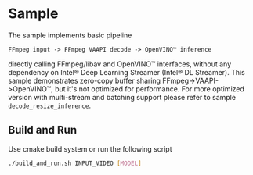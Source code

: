 # Sample

The sample implements basic pipeline
```
FFmpeg input -> FFmpeg VAAPI decode -> OpenVINO™ inference
```
directly calling FFmpeg/libav and OpenVINO™ interfaces, without any dependency on Intel® Deep Learning Streamer (Intel® DL Streamer).
This sample demonstrates zero-copy buffer sharing FFmpeg->VAAPI->OpenVINO™, but it's not
optimized for performance. For more optimized version with multi-stream and batching support
please refer to sample `decode_resize_inference`.

## Build and Run

Use cmake build system or run the following script

```sh
./build_and_run.sh INPUT_VIDEO [MODEL]
```
